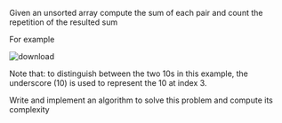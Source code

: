 Given an unsorted array compute the sum of each pair and count the repetition of the resulted sum

For example

![download](https://user-images.githubusercontent.com/67993346/168825170-d932948f-aa8e-4910-8f47-fca9fa34dcb8.png)

Note that: to distinguish between the two 10s in this example, the underscore (10) is used to represent the 10 at index 3.

Write and implement an algorithm to solve this problem and compute its complexity

